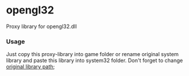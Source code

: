 # opengl32

Proxy library for opengl32.dll

### Usage
Just copy this proxy-library into game folder or rename original system library and paste this library into system32 folder. Don't forget to change [original library path][original-library-path];

[original-library-path]: <../master/opengl32/src/loader/loader.cpp#L10>
